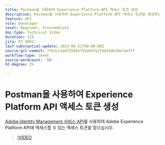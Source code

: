 ```yaml
---
title: Postman을 사용하여 Experience Platform API 액세스 토큰 생성
description: Postman을 사용하여 Experience Platform API 액세스 토큰을 생성하는 방법을 알아봅니다
feature: API
role: Developer
level: Beginner, Intermediate
doc-type: Technical Video
duration: 115
jira: KT-4003
last-substantial-update: 2023-06-21T00:00:00Z
source-git-commit: 77b3cc5a4f2504e755ab97e2f4025de10efaefff
workflow-type: tm+mt
source-wordcount: '50'
ht-degree: 2%

---
```



# Postman을 사용하여 Experience Platform API 액세스 토큰 생성

[Adobe Identity Management 서비스 API](https://github.com/adobe/experience-platform-postman-samples/tree/master/apis/ims)를 사용하여 Adobe Experience Platform API에 액세스할 수 있는 액세스 토큰을 얻으십시오.

>[!VIDEO](https://video.tv.adobe.com/v/29698/?learn=on&enablevpops)

